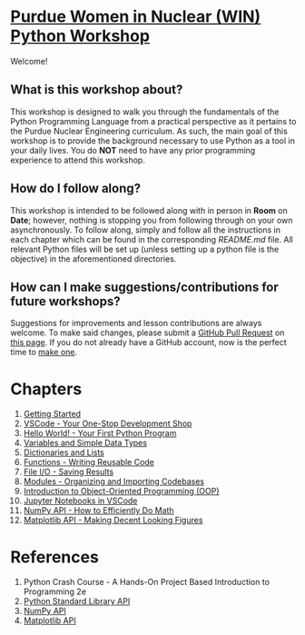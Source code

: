 # [Purdue Women in Nuclear (WIN) Python Workshop](https://github.com/samwyss/purdue_win_python_workshop)
Welcome! 

## What is this workshop about?
This workshop is designed to walk you through the fundamentals of the Python Programming Language from a practical perspective as it pertains to the Purdue Nuclear Engineering curriculum.
As such, the main goal of this workshop is to provide the background necessary to use Python as a tool in your daily lives.
You do **NOT** need to have any prior programming experience to attend this workshop.

## How do I follow along?
This workshop is intended to be followed along with in person in **Room** on **Date**; however, nothing is stopping you from following through on your own asynchronously.
To follow along, simply and follow all the instructions in each chapter which can be found in the corresponding *README.md* file.
All relevant Python files will be set up (unless setting up a python file is the objective) in the aforementioned directories.

## How can I make suggestions/contributions for future workshops?
Suggestions for improvements and lesson contributions are always welcome. To make said changes, please submit a [GitHub Pull Request](https://docs.github.com/en/pull-requests/collaborating-with-pull-requests/proposing-changes-to-your-work-with-pull-requests/about-pull-requests) on [this page](https://github.com/samwyss/purdue_win_python_workshop/pulls).
If you do not already have a GitHub account, now is the perfect time to [make one](https://github.com/).

# Chapters
1) [Getting Started](./1%20Getting%20Started)
2) [VSCode - Your One-Stop Development Shop](./2%20VSCode)
3) [Hello World! - Your First Python Program](./3%20Hello%20World!)
4) [Variables and Simple Data Types](./4%20Variables%20and%20Simple%20Data%20Types)
5) [Dictionaries and Lists](./5%20Dictionaries%20and%20Lists)
6) [Functions - Writing Reusable Code](./6%20Functions)
7) [File I/O - Saving Results](./7%20Files)
8) [Modules - Organizing and Importing Codebases](./8%20Modules)
9) [Introduction to Object-Oriented Programming (OOP)](./9%20Introduction%20to%20OOP)
10) [Jupyter Notebooks in VSCode](./10%20Jupyter%20Notebooks)
11) [NumPy API - How to Efficiently Do Math](./11%20NumPy)
12) [Matplotlib API - Making Decent Looking Figures](./12%20Matplotlib)

# References
1) Python Crash Course - A Hands-On Project Based Introduction to Programming 2e
2) [Python Standard Library API](https://docs.python.org/3/library/index.html)
3) [NumPy API](https://numpy.org/doc/stable/reference/index.html)
4) [Matplotlib API](https://matplotlib.org/stable/users/index)
